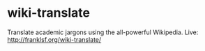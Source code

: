 # wiki-translate
Translate academic jargons using the all-powerful Wikipedia. Live: http://franklsf.org/wiki-translate/
